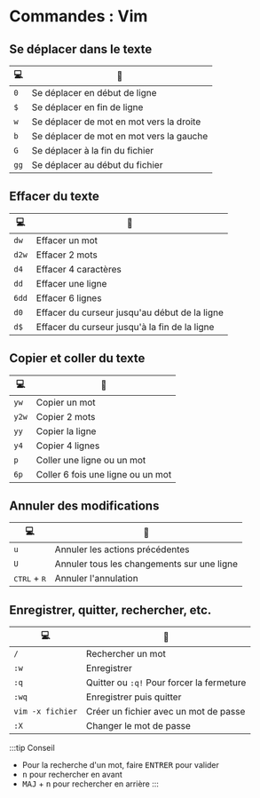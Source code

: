 # Commandes : Vim

## Se déplacer dans le texte
|:computer:|:page_facing_up:|
|-|-|
|`0`| Se déplacer en début de ligne |
|`$`| Se déplacer en fin de ligne |
|`w`| Se déplacer de mot en mot vers la droite |
|`b`| Se déplacer de mot en mot vers la gauche |
|`G`| Se déplacer à la fin du fichier |
|`gg`| Se déplacer au début du fichier |

## Effacer du texte
|:computer:|:page_facing_up:|
|-|-|
|`dw`| Effacer un mot |
|`d2w`| Effacer 2 mots |
|`d4`| Effacer 4 caractères |
|`dd`| Effacer une ligne |
|`6dd`| Effacer 6 lignes |
|`d0`| Effacer du curseur jusqu'au début de la ligne |
|`d$`| Effacer du curseur jusqu'à la fin de la ligne |

## Copier et coller du texte
|:computer:|:page_facing_up:|
|-|-|
|`yw`| Copier un mot |
|`y2w`| Copier 2 mots |
|`yy`| Copier la ligne |
|`y4`| Copier 4 lignes |
|`p`| Coller une ligne ou un mot |
|`6p`| Coller 6 fois une ligne ou un mot |

## Annuler des modifications
|:computer:|:page_facing_up:|
|-|-|
|`u`| Annuler les actions précédentes |
|`U`| Annuler tous les changements sur une ligne |
|<kbd>CTRL</kbd> + <kbd>R</kbd> | Annuler l'annulation |

## Enregistrer, quitter, rechercher, etc.
|:computer:|:page_facing_up:|
|-|-|
|`/`| Rechercher un mot |
|`:w`| Enregistrer |
|`:q`| Quitter ou `:q!` Pour forcer la fermeture |
|`:wq`| Enregistrer puis quitter |
|`vim -x fichier`| Créer un fichier avec un mot de passe |
|`:X`| Changer le mot de passe |

:::tip Conseil
- Pour la recherche d'un mot, faire <kbd>ENTRER</kbd> pour valider
- <kbd>n</kbd> pour rechercher en avant 
- <kbd>MAJ</kbd> + <kbd>n</kbd> pour rechercher en arrière
:::